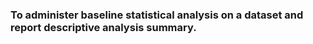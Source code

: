 ### To administer baseline statistical analysis on a dataset and report descriptive analysis summary.
